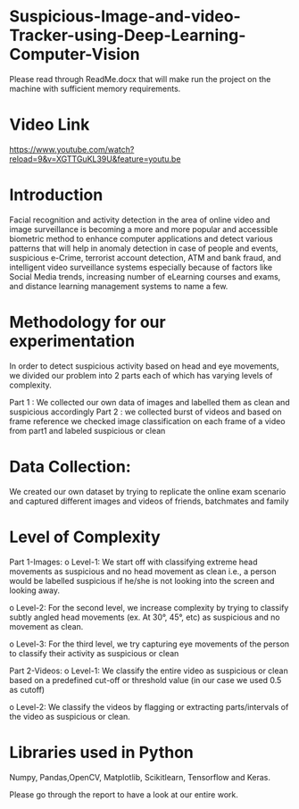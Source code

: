 # Suspicious-Image-and-video-Tracker-using-Deep-Learning-Computer-Vision
Please read through ReadMe.docx that will make run the project on the machine with sufficient memory requirements.

# Video Link
https://www.youtube.com/watch?reload=9&v=XGTTGuKL39U&feature=youtu.be

# Introduction
Facial recognition and activity detection in the area of online video and image surveillance is
becoming a more and more popular and accessible biometric method to enhance computer
applications and detect various patterns that will help in anomaly detection in case of people
and events, suspicious e-Crime, terrorist account detection, ATM and bank fraud, and
intelligent video surveillance systems especially because of factors like Social Media trends,
increasing number of eLearning courses and exams, and distance learning management
systems to name a few.

# Methodology for our experimentation
In order to detect suspicious activity based on head and eye movements, we divided our
problem into 2 parts each of which has varying levels of complexity.

Part 1 : We collected our own data of images and labelled them as clean and suspicious accordingly
Part 2 : we collected burst of videos and based on frame reference we checked image classification on each frame of a video from part1 and labeled suspicious or clean

# Data Collection:
We created our own dataset by trying to replicate the online exam scenario and captured
different images and videos of friends, batchmates and family

# Level of Complexity 
Part 1-Images:
o Level-1: We start off with classifying extreme head movements as suspicious
and no head movement as clean i.e., a person would be labelled suspicious if
he/she is not looking into the screen and looking away.

o Level-2: For the second level, we increase complexity by trying to classify
subtly angled head movements (ex. At 30°, 45°, etc) as suspicious and no
movement as clean.

o Level-3: For the third level, we try capturing eye movements of the person to
classify their activity as suspicious or clean

Part 2-Videos:
o Level-1: We classify the entire video as suspicious or clean based on a predefined cut-off or threshold value (in our case we used 0.5 as cutoff)

o Level-2: We classify the videos by flagging or extracting parts/intervals of the
video as suspicious or clean.

# Libraries used in Python
Numpy, Pandas,OpenCV, Matplotlib, Scikitlearn, Tensorflow and Keras. 

Please go through the report to have a look at our entire work.

